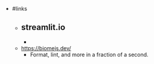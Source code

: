 - #links
	- streamlit.io
		-
		-
	- https://biomejs.dev/
		- Format, lint, and more in a fraction of a second.